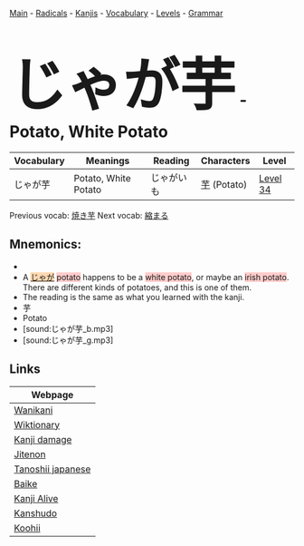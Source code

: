 <style> bigfont {font-size: 100px}</style>
[Main](../README.md) -
[Radicals](../radicals.md) -
[Kanjis](../kanjis.md) -
[Vocabulary](../vocabulary.md) -
[Levels](../levels.md) -
[Grammar](../grammar.md)
# <bigfont> じゃが芋</bigfont> - Potato, White Potato 

| Vocabulary | Meanings | Reading | Characters | Level |
| --- | --- | --- | --- | --- |
| じゃが芋 | Potato, White Potato | じゃがいも |  [芋](../kanjis/芋.md) (Potato) | [Level 34](../levels/wk_level34.md) |

Previous vocab: [焼き芋](焼き芋.md) Next vocab: [縮まる](縮まる.md) 

## Mnemonics:

* 
* A <span style="background-color:#fed8b1"> [じゃが](https://jisho.org/search/じゃが)</span> <span style="background-color:#ffcccb"> potato</span> happens to be a <span style="background-color:#ffcccb"> white potato</span>, or maybe an <span style="background-color:#ffcccb"> irish potato</span>. There are different kinds of potatoes, and this is one of them.
* The reading is the same as what you learned with the kanji.
* 芋
* Potato
* [sound:じゃが芋_b.mp3]
* [sound:じゃが芋_g.mp3]


## Links 

| Webpage |
| --- |
| [Wanikani          ](https://www.wanikani.com/kanji/じゃが芋) |
| [Wiktionary        ](https://en.wiktionary.org/wiki/じゃが芋) |
| [Kanji damage      ](http://www.kanjidamage.com/kanji/search?utf8=✓&q=じゃが芋) |
| [Jitenon           ](https://jitenon.com/kanji/じゃが芋) |
| [Tanoshii japanese ](https://www.tanoshiijapanese.com/dictionary/kanji.cfm?k=じゃが芋) |
| [Baike             ](https://baike.baidu.com/item/じゃが芋) |
| [Kanji Alive       ](https://app.kanjialive.com/じゃが芋) |
| [Kanshudo          ](https://www.kanshudo.com/searchmn?q=じゃが芋) |
| [Koohii            ](https://kanji.koohii.com/study/kanji/じゃが芋) |
